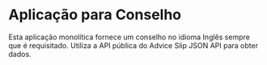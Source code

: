 # Aplicação para Conselho

Esta aplicação monolítica fornece um conselho no idioma Inglês sempre que é requisitado. Utiliza a API pública do Advice Slip JSON API para obter dados.
